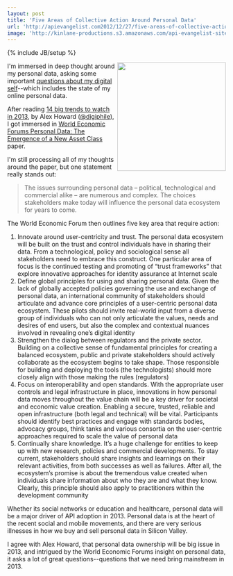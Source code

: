 ```yaml
---
layout: post
title: 'Five Areas of Collective Action Around Personal Data'
url: 'http://apievangelist.com2012/12/27/five-areas-of-collective-action-around-personal-data/'
image: 'http://kinlane-productions.s3.amazonaws.com/api-evangelist-site/blog/world-economic-forum-personal-data-cover.png'
---
```

{% include JB/setup %}
<p>
     <a href="http://www3.weforum.org/docs/WEF_ITTC_PersonalDataNewAsset_Report_2011.pdf" target="_blank"><img src="https://s3.amazonaws.com/kinlane-productions/api-evangelist/world-economic-forum/world-economic-forum-personal-data-cover.png"  width="250" align="right" /></a>
</p>
<p>
     I'm immersed in deep thought around my personal data, asking some important <a href="http://personaldata.apievangelist.com/">questions about my digital self</a>--which includes the state of my online personal data.
</p>
<p>
     After reading <a href="http://radar.oreilly.com/2012/12/14-trends-for-2013.html">14 big trends to watch in 2013</a>, by Alex Howard (<a href="https://twitter.com/digiphile">@digiphile</a>), I got immersed in <a href="http://www3.weforum.org/docs/WEF_ITTC_PersonalDataNewAsset_Report_2011.pdf">World Economic Forums Personal Data: The Emergence of a New Asset Class</a> paper.
</p>
<p>
     I'm still processing all of my thoughts around the paper, but one statement really stands out:
</p>
<blockquote>
     The issues surrounding personal data – political, technological and commercial alike – are numerous and complex. The choices stakeholders make today will influence the personal data ecosystem for years to come.
</blockquote>
<p>
     The World Economic Forum then outlines five key area that require action:
</p>
<ol >
     <li>Innovate around user-centricity and trust. The personal data ecosystem will be built on the trust and control individuals have in sharing their data. From a technological, policy and sociological sense all stakeholders need to embrace this construct. One particular area of focus is the continued testing and promoting of “trust frameworks” that explore innovative approaches for identity assurance at Internet scale
     </li>
     <li>Define global principles for using and sharing personal data. Given the lack of globally accepted policies governing the use and exchange of personal data, an international community of stakeholders should articulate and advance core principles of a user-centric personal data ecosystem. These pilots should invite real-world input from a diverse group of individuals who can not only articulate the values, needs and desires of end users, but also the complex and contextual nuances involved in revealing one’s digital identity
     </li>
     <li>Strengthen the dialog between regulators and the private sector. Building on a collective sense of fundamental principles for creating a balanced ecosystem, public and private stakeholders should actively collaborate as the ecosystem begins to take shape. Those responsible for building and deploying the tools (the technologists) should more closely align with those making the rules (regulators)
     </li>
     <li>Focus on interoperability and open standards. With the appropriate user controls and legal infrastructure in place, innovations in how personal data moves throughout the value chain will be a key driver for societal and economic value creation. Enabling a secure, trusted, reliable and open infrastructure (both legal and technical) will be vital. Participants should identify best practices and engage with standards bodies, advocacy groups, think tanks and various consortia on the user-centric approaches required to scale the value of personal data
     </li>
     <li>Continually share knowledge. It’s a huge challenge for entities to keep up with new research, policies and commercial developments. To stay current, stakeholders should share insights and learnings on their relevant activities, from both successes as well as failures. After all, the ecosystem’s promise is about the tremendous value created when individuals share information about who they are and what they know. Clearly, this principle should also apply to practitioners within the development community
     </li>
</ol>
<p>
     Whether its social networks or education and healthcare, personal data will be a major driver of API adoption in 2013. Personal data is at the heart of the recent social and mobile movements, and there are very serious illnesses in how we buy and sell personal data in Silicon Valley.
</p>
<p>
     I agree with Alex Howard, that personal data ownership will be big issue in 2013, and intrigued by the World Economic Forums insight on personal data, it asks a lot of great questions--questions that we need bring mainstream in 2013.
</p>
